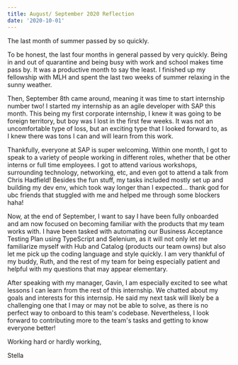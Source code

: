 ```yaml
---
title: August/ September 2020 Reflection
date: '2020-10-01'
---
```


The last month of summer passed by so quickly.

To be honest, the last four months in general passed by very quickly. Being in and out of quarantine and being busy with work and school makes time pass by. It was a productive month to say the least. I finished up my fellowship with MLH and spent the last two weeks of summer relaxing in the sunny weather.

Then, September 8th came around, meaning it was time to start internship number two! I started my internship as an agile developer with SAP this month. This being my first corporate internship, I knew it was going to be foreign territory, but boy was I lost in the first few weeks. It was not an uncomfortable type of loss, but an exciting type that I looked forward to, as I knew there was tons I can and will learn from this work.

Thankfully, everyone at SAP is super welcoming. Within one month, I got to speak to a variety of people working in different roles, whether that be other interns or full time employees. I got to attend various workshops, surrounding technology, networking, etc, and even got to attend a talk from Chris Hadfield! Besides the fun stuff, my tasks included mostly set up and building my dev env, which took way longer than I expected... thank god for ubc friends that stuggled with me and helped me through some blockers haha!

Now, at the end of September, I want to say I have been fully onboarded and am now focused on becoming familiar with the products that my team works with. I have been tasked with automating our Business Acceptance Testing Plan using TypeScript and Selenium, as it will not only let me familiarize myself with Hub and Catalog (products our team owns) but also let me pick up the coding language and style quickly. I am very thankful of my buddy, Ruth, and the rest of my team for being especially patient and helpful with my questions that may appear elementary.

After speaking with my manager, Gavin, I am especially excited to see what lessons I can learn from the rest of this internship. We chatted about my goals and interests for this internsip. He said my next task will likely be a challenging one that I may or may not be able to solve, as there is no perfect way to onboard to this team's codebase. Nevertheless, I look forward to contributing more to the team's tasks and getting to know everyone better!

Working hard or hardly working,

Stella
